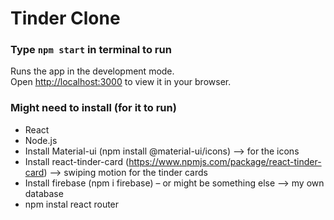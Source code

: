 # Tinder Clone

### Type `npm start` in terminal to run

Runs the app in the development mode.\
Open [http://localhost:3000](http://localhost:3000) to view it in your browser.

### Might need to install (for it to run)
- React
- Node.js
- Install Material-ui (npm install @material-ui/icons) --> for the icons
- Install react-tinder-card (https://www.npmjs.com/package/react-tinder-card) --> swiping motion for the tinder cards
- Install firebase (npm i firebase) – or might be something else --> my own database
- npm instal react router

